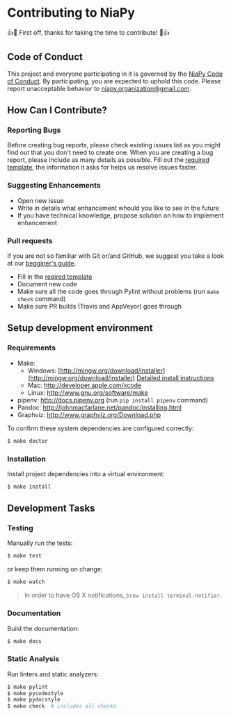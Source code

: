 # Contributing to NiaPy
:+1::tada: First off, thanks for taking the time to contribute! :tada::+1:

## Code of Conduct
This project and everyone participating in it is governed by the [NiaPy Code of Conduct](CODE_OF_CONDUCT.md). By participating, you are expected to uphold this code. Please report unacceptable behavior to [niapy.organization@gmail.com](mailto:niapy.organization@gmail.com).

## How Can I Contribute?

### Reporting Bugs
Before creating bug reports, please check existing issues list as you might find out that you don't need to create one. When you are creating a bug report, please include as many details as possible. Fill out the [required template](.github/issue_template.md), the information it asks for helps us resolve issues faster.

### Suggesting Enhancements
- Open new issue
- Write in details what enhancement whould you like to see in the future
- If you have technical knowledge, propose solution on how to implement enhancement

### Pull requests

If you are not so familiar with Git or/and GitHub, we suggest you take a look at our [begginer's guide](.github/begginers_guide.md). 

- Fill in the [reqired template](.github/pull_request_template.md)
- Document new code
- Make sure all the code goes through Pylint without problems (run ```make check``` command)
- Make sure PR builds (Travis and AppVeyor) goes through

## Setup development environment

### Requirements

* Make:
    * Windows: [http://mingw.org/download/installer](http://mingw.org/download/installer) [Detailed install instructions](.github/mingw_install_guide.md)
    * Mac: http://developer.apple.com/xcode
    * Linux: http://www.gnu.org/software/make
* pipenv: http://docs.pipenv.org (run ```pip install pipenv``` command)
* Pandoc: http://johnmacfarlane.net/pandoc/installing.html
* Graphviz: http://www.graphviz.org/Download.php

To confirm these system dependencies are configured correctly:

```sh
$ make doctor
```

### Installation

Install project dependencies into a virtual environment:

```sh
$ make install
```

## Development Tasks

### Testing

Manually run the tests:

```sh
$ make test
```

or keep them running on change:

```sh
$ make watch
```

> In order to have OS X notifications, `brew install terminal-notifier`.

### Documentation

Build the documentation:

```sh
$ make docs
```

### Static Analysis

Run linters and static analyzers:

```sh
$ make pylint
$ make pycodestyle
$ make pydocstyle
$ make check  # includes all checks
